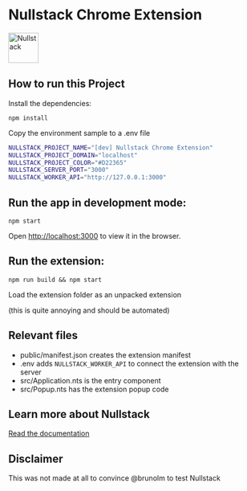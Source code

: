 # Nullstack Chrome Extension

<img src='https://raw.githubusercontent.com/nullstack/nullstack/master/nullstack.png' height='60' alt='Nullstack' />

## How to run this Project

Install the dependencies:

`npm install`

Copy the environment sample to a .env file

```sh
NULLSTACK_PROJECT_NAME="[dev] Nullstack Chrome Extension"
NULLSTACK_PROJECT_DOMAIN="localhost"
NULLSTACK_PROJECT_COLOR="#D22365"
NULLSTACK_SERVER_PORT="3000"
NULLSTACK_WORKER_API="http://127.0.0.1:3000"
```

## Run the app in development mode:

`npm start`

Open [http://localhost:3000](http://localhost:3000) to view it in the browser.

## Run the extension:

`npm run build && npm start`

Load the extension folder as an unpacked extension

(this is quite annoying and should be automated)

## Relevant files

- public/manifest.json creates the extension manifest
- .env adds `NULLSTACK_WORKER_API` to connect the extension with the server
- src/Application.nts is the entry component
- src/Popup.nts has the extension popup code

## Learn more about Nullstack

[Read the documentation](https://nullstack.app/documentation)

## Disclaimer

This was not made at all to convince @brunolm to test Nullstack